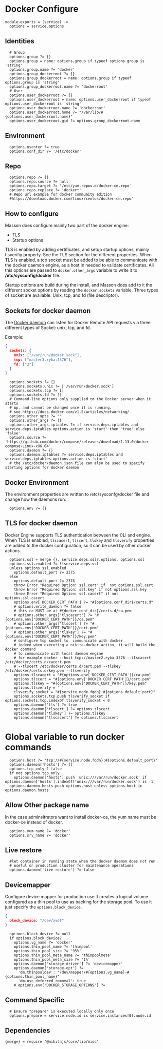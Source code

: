 
# Docker Configure

    module.exports = (service) ->
      options = service.options

## Identities

      # Group
      options.group ?= {}
      options.group = name: options.group if typeof options.group is 'string'
      options.group.name ?= 'docker'
      options.group_dockerroot ?= {}
      options.group_dockerroot = name: options.group if typeof options.group is 'string'
      options.group_dockerroot.name ?= 'dockerroot'
      # User
      options.user_dockerroot ?= {}
      options.user_dockerroot = name: options.user_dockerroot if typeof options.user_dockerroot is 'string'
      options.user_dockerroot.name ?= 'dockerroot'
      options.user_dockerroot.home ?= "/var/lib/#{options.user_dockerroot.name}"
      options.user_dockerroot.gid ?= options.group_dockerroot.name

## Environment

      options.nsenter ?= true
      options.conf_dir ?= '/etc/docker'

## Repo

      options.repo ?= {}
      options.repo.source ?= null
      options.repo.target ?= '/etc/yum.repos.d/docker-ce.repo'
      options.repo.replace ?= 'docker*'
      # Repo url example for docker community edition 
      #https://download.docker.com/linux/centos/docker-ce.repo"

## How to configure

Masson does configure mainly two part of the docker engine:
- TLS
- Startup options

TLS is enabled by adding certificates, and setup startup options, mainly tlsverifiy property.
See the TLS section for the different properties.
When TLS is enabled, a tcp socket must be added to be able to communicate with the docker
daemon engine, as a host in needed to validate certificates. All this options are passed
to `docker.other_args` variable to write it to __/etc/sysconfig/docker__ file.

Startup options are build during the install, and Masson does add to it the different
socket options by reading the `docker.sockets` variable. Three types of socket are available.
Unix, tcp, and fd (file descriptor).

## Sockets for docker daemon

The [Docker daemon][socket-opts] can listen for Docker Remote API requests via three different
types of Socket: unix, tcp, and fd.

Example:

```json
{
  sockets: {
    unix: ["/var/run/docker.sock"],
    tcp: ["master3.ryba:2376"],
    fd: ["2"]
  }
}
```

      options.sockets ?= {}
      options.sockets.unix ?= ['/var/run/docker.sock']
      options.sockets.tcp ?= []
      options.sockets.fd ?= []
      # Command-line options only supplied to the Docker server when it starts 
      # up, and cannot be changed once it is running.
      # see https://docs.docker.com/v1.5/articles/networking/
      options.other_opts ?= ''
      options.other_args ?= {}
      options.other_args.iptables ?= if service.deps.iptables and service.deps.iptables.options.action is 'start' then 'true' else 'false'
      options.source ?= 'https://github.com/docker/compose/releases/download/1.13.0/docker-compose-Linux-x86_64'
      options.daemon ?= {}
      options.daemon.iptables ?= service.deps.iptables and service.deps.iptables.options.action is 'start'
      # the /etc/docker/daemon.json file can also be used to specify starting options for docker daemon

## Docker Environment

The environment properties are written to /etc/sysconfg/docker file and change how the daemons run.

      options.env ?= {}

## TLS for docker daemon

Docker Engine supports TLS authentication between the CLI and engine.
When TLS is enabled, `tlscacert`, `tlscert`, `tlskey` and `tlsverify` properties
are added to the docker configuration, so it can be used by other docker actions.

      options.ssl = merge {}, service.deps.ssl?.options, options.ssl
      options.ssl.enabled ?= !!service.deps.ssl
      unless options.ssl.enabled
        options.default_port ?= 2375
      else
        options.default_port ?= 2376
        throw Error "Required Option: ssl.cert" if  not options.ssl.cert
        throw Error "Required Option: ssl.key" if not options.ssl.key
        throw Error "Required Option: ssl.cacert" if not options.ssl.cacert
        options.env['DOCKER_CERT_PATH'] ?= "#{options.conf_dir}/certs.d"
        # options.write_daemon ?= false        
        # this ca MUST be at #{docker.conf_dir}/certs.d/ca.pem
        # options.other_args['tlscacert'] ?= "#{options.env['DOCKER_CERT_PATH']}/ca.pem"
        # options.other_args['tlscert'] ?= "#{options.env['DOCKER_CERT_PATH']}/cert.pem"
        # options.other_args['tlskey'] ?= "#{options.env['DOCKER_CERT_PATH']}/key.pem"
        # configure tcp socket to  communicate with docker
        # indeed when executing a nikita.docker action, it will build the docker command
        # to communicate with local daemon engine
        # for example docker --host tcp://master2.ryba:3376 --tlscacert /etc/docker/certs.d/cacert.pem
        # --tlscert /etc/docker/certs.d/cert.pem --tlskey /etc/docker/certs.d/key.pem --tlsverify
        options.tlscacert = "#{options.env['DOCKER_CERT_PATH']}/ca.pem"
        options.tlscert = "#{options.env['DOCKER_CERT_PATH']}/cert.pem"
        options.tlskey = "#{options.env['DOCKER_CERT_PATH']}/key.pem"
        options.tlsverify = ' '
        tlsverify_socket = "#{service.node.fqdn}:#{options.default_port}"
        options.sockets.tcp.push tlsverify_socket if options.sockets.tcp.indexOf tlsverify_socket < 0
        options.daemon['tls'] ?= true
        options.daemon['tlscert'] ?= options.tlscert
        options.daemon['tlskey'] ?= options.tlskey
        options.daemon['tlscacert'] ?= options.tlscacert

# Global variable to run docker commands
      

      options.host ?= "tcp://#{service.node.fqdn}:#{options.default_port}"
      options.daemon['hosts'] ?= []
      options.tcp_only ? false
      if not options.tcp_only
        options.daemon['hosts'].push 'unix:///var/run/docker.sock' if options.daemon['hosts'].indexOf('unix:///var/run/docker.sock') is -1
      options.daemon.hosts.push options.host unless options.host in options.daemon.hosts

## Allow Other package name
In the case adminsitrators want to install docker-ce, the yum name must be docker-ce instead of docker.
      
      options.yum_name ?= 'docker'
      options.srv_name ?= 'docker'

## Live restore

      #let container in running state when the docker daemon does not run
      # useful on production cluster for maintenance operations
      options.daemon['live-restore'] ?= false

## Devicemapper

Configure device mapper for production use.It creates a logical volume configured
as a thin pool to use as backing for the storage pool.
To use it just specify the `options.block_device`.

```json
{
  block_device: "/dev/xvdf"
}
```

      options.block_device ?= null
      if options.block_device?
        options.vg_name ?= 'docker'
        options.thin_pool_name ?= 'thinpool'
        options.thin_pool_size ?= '95%'
        options.thin_pool_meta_name ?= 'thinpoolmeta'
        options.thin_pool_meta_size ?= '1%'
        options.daemon['storage-driver'] ?= 'devicemapper'
        options.daemon['storage-opt'] ?=
          'dm.thinpooldev': "/dev/mapper/#{options.vg_name}-#{options.thin_pool_name}"
          'dm.use_deferred_removal': true
        # options.env['DOCKER_STORAGE_OPTIONS'] ?= 

## Command Specific

      # Ensure "prepare" is executed locally only once
      options.prepare = service.node.id is service.instances[0].node.id

## Dependencies

    {merge} = require '@nikitajs/core/lib/misc'

[socket-opts]:(https://docs.docker.com/engine/reference/commandline/dockerd/#/daemon-socket-option)
[daemon-opts-resources]:(https://github.com/moby/moby/issues/21701)
